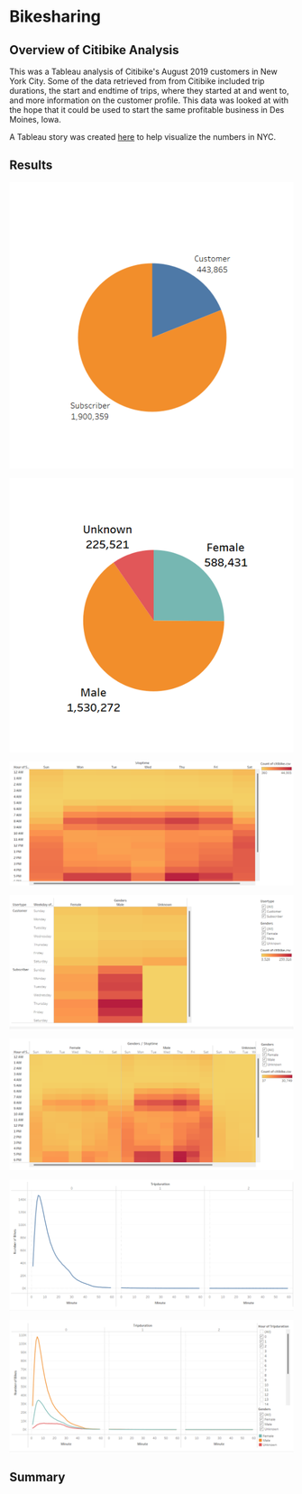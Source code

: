 # Bikesharing

## **Overview of Citibike Analysis**

This was a Tableau analysis of Citibike's August 2019 customers in New York City. Some of the data retrieved from from Citibike included trip durations, the start and endtime of trips, where they started at and went to, and more information on the customer profile. This data was looked at with the hope that it could be used to start the same profitable business in Des Moines, Iowa.

A Tableau story was created [here](https://public.tableau.com/views/BikeSharingChallenge_16784298801820/NYCCitibike?:language=en-US&publish=yes&:display_count=n&:origin=viz_share_link "link to dashboard") to help visualize the numbers in NYC.

## **Results**

![Customers](https://github.com/Nacho567/Bikesharing/blob/7b2f81467af153cbbd89e20457967eb423e976df/Challenge_Code/resources_/1customers.png)

![Total gender breakdown](https://github.com/Nacho567/Bikesharing/blob/7b2f81467af153cbbd89e20457967eb423e976df/Challenge_Code/resources_/2gender_breakdown.png)

![Weekend trips by users](https://github.com/Nacho567/Bikesharing/blob/7b2f81467af153cbbd89e20457967eb423e976df/Challenge_Code/resources_/3weekend_trips.png)

![Weekday trips by gender](https://github.com/Nacho567/Bikesharing/blob/7b2f81467af153cbbd89e20457967eb423e976df/Challenge_Code/resources_/4weekday_trips_by_gender.png)

![Weekend trips by gender](https://github.com/Nacho567/Bikesharing/blob/7b2f81467af153cbbd89e20457967eb423e976df/Challenge_Code/resources_/5weekend_trips_by_gender.png)

![Trip Duration](https://github.com/Nacho567/Bikesharing/blob/7b2f81467af153cbbd89e20457967eb423e976df/Challenge_Code/resources_/6tripduration.png)

![Trip duration by gender](https://github.com/Nacho567/Bikesharing/blob/7b2f81467af153cbbd89e20457967eb423e976df/Challenge_Code/resources_/7tripduration_by_gender.png)

## **Summary**
